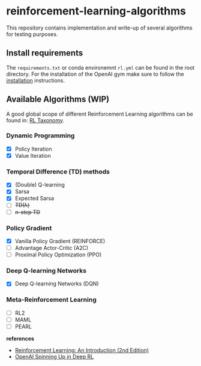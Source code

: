 # reinforcement-learning-algorithms
This repository contains implementation and write-up of several algorithms for testing purposes.

## Install requirements
The `requirements.txt` or conda environemnt `rl.yml` can be found in the root directory. For the installation of the OpenAI gym make sure to follow the [installation](https://github.com/openai/gym#installation) instructions.

## Available Algorithms (WIP)
A good global scope of different Reinforcement Learning algorithms can be found in: [RL Taxonomy](https://github.com/bennylp/RL-Taxonomy).

### Dynamic Programming
- [x] Policy Iteration
- [x] Value Iteration

###  Temporal Difference (TD) methods
- [x] (Double) Q-learning
- [x] Sarsa
- [x] Expected Sarsa
- [ ] ~~TD(λ)~~
- [ ] ~~n-step TD~~

### Policy Gradient 
- [x] Vanilla Policy Gradient (REINFORCE)
- [ ] Advantage Actor-Critic (A2C)
- [ ] Proximal Policy Optimization (PPO)

### Deep Q-learning Networks
- [x] Deep Q-learning Networks (DQN)

### Meta-Reinforcement Learning
- [ ] RL2
- [ ] MAML
- [ ] PEARL 

**references**
* [Reinforcement Learning: An Introduction (2nd Edition)](http://incompleteideas.net/book/RLbook2018.pdf)
* [OpenAI Spinning Up in Deep RL](https://spinningup.openai.com/en/latest/index.html)
